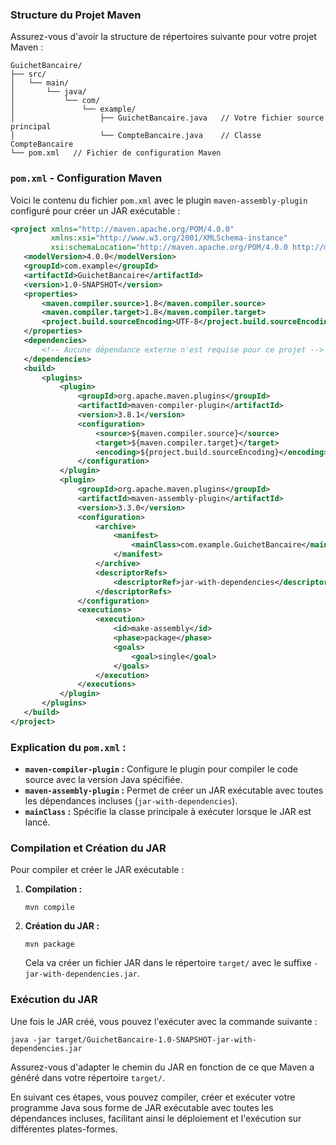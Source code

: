 
### Structure du Projet Maven

Assurez-vous d'avoir la structure de répertoires suivante pour votre projet Maven :

```
GuichetBancaire/
├── src/
│   └── main/
│       └── java/
│           └── com/
│               └── example/
│                   ├── GuichetBancaire.java   // Votre fichier source principal
│                   └── CompteBancaire.java    // Classe CompteBancaire
└── pom.xml   // Fichier de configuration Maven
```

### `pom.xml` - Configuration Maven

Voici le contenu du fichier `pom.xml` avec le plugin `maven-assembly-plugin` configuré pour créer un JAR exécutable :

```xml
<project xmlns="http://maven.apache.org/POM/4.0.0"
         xmlns:xsi="http://www.w3.org/2001/XMLSchema-instance"
         xsi:schemaLocation="http://maven.apache.org/POM/4.0.0 http://maven.apache.org/xsd/maven-4.0.0.xsd">
   <modelVersion>4.0.0</modelVersion>
   <groupId>com.example</groupId>
   <artifactId>GuichetBancaire</artifactId>
   <version>1.0-SNAPSHOT</version>
   <properties>
       <maven.compiler.source>1.8</maven.compiler.source>
       <maven.compiler.target>1.8</maven.compiler.target>
       <project.build.sourceEncoding>UTF-8</project.build.sourceEncoding>
   </properties>
   <dependencies>
       <!-- Aucune dépendance externe n'est requise pour ce projet -->
   </dependencies>
   <build>
       <plugins>
           <plugin>
               <groupId>org.apache.maven.plugins</groupId>
               <artifactId>maven-compiler-plugin</artifactId>
               <version>3.8.1</version>
               <configuration>
                   <source>${maven.compiler.source}</source>
                   <target>${maven.compiler.target}</target>
                   <encoding>${project.build.sourceEncoding}</encoding>
               </configuration>
           </plugin>
           <plugin>
               <groupId>org.apache.maven.plugins</groupId>
               <artifactId>maven-assembly-plugin</artifactId>
               <version>3.3.0</version>
               <configuration>
                   <archive>
                       <manifest>
                           <mainClass>com.example.GuichetBancaire</mainClass>
                       </manifest>
                   </archive>
                   <descriptorRefs>
                       <descriptorRef>jar-with-dependencies</descriptorRef>
                   </descriptorRefs>
               </configuration>
               <executions>
                   <execution>
                       <id>make-assembly</id>
                       <phase>package</phase>
                       <goals>
                           <goal>single</goal>
                       </goals>
                   </execution>
               </executions>
           </plugin>
       </plugins>
   </build>
</project>
```

### Explication du `pom.xml` :

- **`maven-compiler-plugin` :** Configure le plugin pour compiler le code source avec la version Java spécifiée.
- **`maven-assembly-plugin` :** Permet de créer un JAR exécutable avec toutes les dépendances incluses (`jar-with-dependencies`).
- **`mainClass` :** Spécifie la classe principale à exécuter lorsque le JAR est lancé.

### Compilation et Création du JAR

Pour compiler et créer le JAR exécutable :

1. **Compilation :**
   ```
   mvn compile
   ```

2. **Création du JAR :**
   ```
   mvn package
   ```

   Cela va créer un fichier JAR dans le répertoire `target/` avec le suffixe `-jar-with-dependencies.jar`.

### Exécution du JAR

Une fois le JAR créé, vous pouvez l'exécuter avec la commande suivante :

```
java -jar target/GuichetBancaire-1.0-SNAPSHOT-jar-with-dependencies.jar
```

Assurez-vous d'adapter le chemin du JAR en fonction de ce que Maven a généré dans votre répertoire `target/`.

En suivant ces étapes, vous pouvez compiler, créer et exécuter votre programme Java sous forme de JAR exécutable avec toutes les dépendances incluses, facilitant ainsi le déploiement et l'exécution sur différentes plates-formes.
